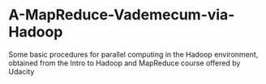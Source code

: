 # A-MapReduce-Vademecum-via-Hadoop
Some basic procedures for parallel computing in the Hadoop environment, obtained from the Intro to Hadoop and MapReduce course offered by Udacity
